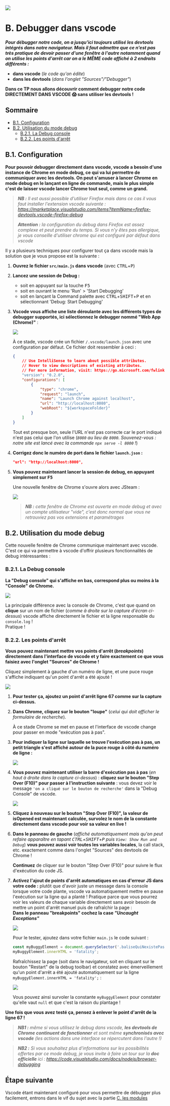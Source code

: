 <img src="images/readme/header-small.jpg" >

# B. Debugger dans vscode <!-- omit in toc -->

_**Pour débugger notre code, on a jusqu'ici toujours utilisé les devtools intégrés dans notre navigateur. Mais il faut admettre que ce n'est pas très pratique de devoir passer d'une fenêtre à l'autre notamment quand on utilise les points d'arrêt car on a le _MÊME_ code affiché à 2 endroits différents :**_
- **dans vscode** (_le code qu'on édite_)
- **dans les devtools** (_dans l'onglet "Sources"/"Debugger"_)

**Dans ce TP nous allons découvrir comment debugger notre code DIRECTEMENT DANS VSCODE 😱 sans utiliser les devtools !**

## Sommaire <!-- omit in toc -->
- [B.1. Configuration](#b1-configuration)
- [B.2. Utilisation du mode debug](#b2-utilisation-du-mode-debug)
	- [B.2.1. La Debug console](#b21-la-debug-console)
	- [B.2.2. Les points d'arrêt](#b22-les-points-darrêt)

## B.1. Configuration

**Pour pouvoir debugger directement dans vscode, vscode a besoin d'une instance de Chrome en mode debug, ce qui va lui permettre de communiquer avec les devtools. On peut s'amuser à lancer Chrome en mode debug en le lançant en ligne de commande, mais le plus simple c'est de laisser vscode lancer Chrome tout seul, comme un grand.**

> _**NB :** Il est aussi possible d'utiliser Firefox mais dans ce cas il vous faut installer l'extension vscode suivante : https://marketplace.visualstudio.com/items?itemName=firefox-devtools.vscode-firefox-debug_
>
> _**Attention :** la configuration du debug dans Firefox est assez complexe et peut prendre du temps. Si vous n'y êtes pas allergique, je vous conseille d'utiliser chrome qui est configuré par défaut dans vscode_

Il y a plusieurs techniques pour configurer tout ça dans vscode mais la solution que je vous propose est la suivante :
1. **Ouvrez le fichier `src/main.js` dans vscode** (avec <kbd>CTRL</kbd>+<kbd>P</kbd>)
2. **Lancez une session de Debug :**
	- soit en appuyant sur la touche <kbd>F5</kbd>
	- soit en ouvrant le menu 'Run' > 'Start Debugging'
	- soit en lançant la Command palette avec <kbd>CTRL</kbd>+<kbd>SHIFT</kbd>+<kbd>P</kbd> et en sélectionnant 'Debug: Start Debugging'
3. **Vscode vous affiche une liste déroulante avec les différents types de debugger supportés, ici sélectionnez le debugger nommé "Web App (Chrome)"** :

	<img src="images/readme/vscode-launch.png">

	À ce stade, vscode crée un fichier `/.vscode/launch.json` avec une configuration par défaut. Ce fichier doit ressembler à ceci :

	```json
	{
		// Use IntelliSense to learn about possible attributes.
		// Hover to view descriptions of existing attributes.
		// For more information, visit: https://go.microsoft.com/fwlink/?linkid=830387
		"version": "0.2.0",
		"configurations": [
			{
				"type": "chrome",
				"request": "launch",
				"name": "Launch Chrome against localhost",
				"url": "http://localhost:8080",
				"webRoot": "${workspaceFolder}"
			}
		]
	}
	```
	Tout est presque bon, seule l'URL n'est pas correcte car le port indiqué n'est pas celui que l'on utilise (_`8080` au lieu de `8000`. Souvenez-vous : notre site est lancé avec la commande `npx serve -l 8000` !_)
3. **Corrigez donc le numéro de port dans le fichier `launch.json` :**
	```json
	"url": "http://localhost:8000",
	```
4. **Vous pouvez maintenant lancer la session de debug, en appuyant simplement sur <kbd>F5</kbd>**

	Une nouvelle fenêtre de Chrome s'ouvre alors avec JSteam :

	<img src="images/readme/vscode-run.png">

	> _**NB :** cette fenêtre de Chrome est ouverte en mode debug et avec un compte utilisateur "vide", c'est donc normal que vous ne retrouviez pas vos extensions et paramétrages_

## B.2. Utilisation du mode debug

Cette nouvelle fenêtre de Chrome communique maintenant avec vscode. C'est ce qui va permettre à vscode d'offrir plusieurs fonctionnalités de debug intéressantes :

### B.2.1. La Debug console
**La "Debug console" qui s'affiche en bas, correspond plus ou moins à la "Console" de Chrome.**

<img src="images/readme/vscode-console.png" >

La principale différence avec la console de Chrome, c'est que quand on **clique** sur un nom de fichier (_comme à droite sur la capture d'écran ci-dessus_) vscode affiche directement le fichier et la ligne responsable du `console.log` ! \
Pratique !

### B.2.2. Les points d'arrêt
**Vous pouvez maintenant mettre vos points d'arrêt (_breakpoints_) directement dans l'interface de vscode et y faire exactement ce que vous faisiez avec l'onglet "Sources" de Chrome !**

Cliquez simplement à gauche d'un numéro de ligne, et une puce rouge s'affiche indiquant qu'un point d'arrêt a été ajouté !

<img src="images/readme/vscode-breakpoint.png" >

1. **Pour tester ça, ajoutez un point d'arrêt ligne 67 comme sur la capture ci-dessus.**

2. **Dans Chrome, cliquez sur le bouton "loupe"** (_celui qui doit afficher le formulaire de recherche_).

	À ce stade Chrome se met en pause et l'interface de vscode change pour passer en mode "exécution pas à pas".
3. **Pour indiquer la ligne sur laquelle se trouve l'exécution pas à pas, un petit triangle s'est affiché autour de la puce rouge à côté du numéro de ligne :**

	<img src="images/readme/vscode-stepbystep.png" >

4. **Vous pouvez maintenant utiliser la barre d'exécution pas à pas** (_en haut à droite dans la capture ci-dessus_) : **cliquez sur le bouton "Step Over (F10)" pour passer à l'instruction suivante** : vous devez voir le message `'on a cliqué sur le bouton de recherche'` dans la "Debug Console" de vscode.

	<img src="images/readme/vscode-stepover.png"/>

5. **Cliquez à nouveau sur le bouton "Step Over (F10)", la valeur de isOpened est maintenant calculée, survolez le nom de la constante directement dans vscode pour voir sa valeur en live !**

6. **Dans le panneau de gauche** (_affiché automatiquement mais qu'on peut refaire apparaître en tapant <kbd>CTRL</kbd>+<kbd>SHIFT</kbd>+<kbd>P</kbd> puis `View: Show Run and Debug`_) **vous pouvez aussi voir toutes les variables locales**, la call stack, etc. exactement comme dans l'onglet "Sources" des devtools de Chrome !

	**Continuez** de cliquer sur le bouton "Step Over (F10)" pour suivre le flux d'exécution du code JS.

5. **Activez l'ajout de points d'arrêt automatiques en cas d'erreur JS dans votre code :** plutôt que d'avoir juste un message dans la console lorsque votre code plante, vscode va automatiquement mettre en pause l'exécution sur la ligne qui a planté ! Pratique parce que vous pourrez voir les valeurs de chaque variable directement sans avoir besoin de mettre un point d'arrêt manuel puis de rafraîchir la page : \
	**Dans le panneau "breakpoints" cochez la case _"Uncaught Exceptions"_**

	<img src="images/readme/vscode-breakpoint-on-exception.png">

	Pour le tester, ajoutez dans votre fichier `main.js` le code suivant :
	```js
	const myBuggyElement = document.querySelector('.baliseQuiNexistePas');
	myBuggyElement.innerHTML = 'fatality';
	```
	Rafraîchissez la page (soit dans le navigateur, soit en cliquant sur le bouton "Restart" de la debug toolbar) et constatez avec émerveillement qu'un point d'arrêt a été ajouté automatiquement sur la ligne `myBuggyElement.innerHTML = 'fatality';` :

	<img src="images/readme/vscode-exception.png">

	Vous pouvez ainsi survoler la constante `myBuggyElement` pour constater qu'elle vaut `null` et que c'est la raison du plantage !

**Une fois que vous avez testé ça, pensez à enlever le point d'arrêt de la ligne 67 !**

> _**NB1 :** même si vous utilisez le debug dans vscode, **les devtools de Chrome continuent de fonctionner** et sont même **synchronisés avec vscode** (les actions dans une interface se répercutent dans l'autre !)_

> _**NB2 :** Si vous souhaitez plus d'informations sur les possibilités offertes par ce mode debug, je vous invite à faire un tour sur la **doc officielle** ici : https://code.visualstudio.com/docs/nodejs/browser-debugging_

## Étape suivante <!-- omit in toc -->
Vscode étant maintenant configuré pour vous permettre de débugger plus facilement, entrons dans le vif du sujet avec la partie [C. les modules](C-modules.md)